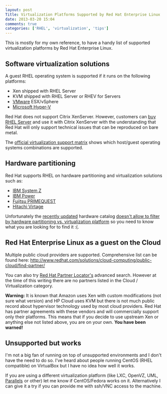 ```yaml
---
layout: post
Title: Virtualization Platforms Supported by Red Hat Enterprise Linux
date: 2013-03-20 15:04
comments: true
categories: ['RHEL', 'virtualization', 'tips']
---
```


This is mostly for my own reference, to have a handy list
of supported virtualization platforms by Red Hat Enterprise Linux.

Software virtualization solutions
---------------------------------

A guest RHEL operating system is supported if it runs on the following
platforms:

* Xen shipped with RHEL Server
* KVM shipped with RHEL Server or RHEV for Servers
* [VMware](https://hardware.redhat.com/VMware) ESX/vSphere
* [Microsoft Hyper-V](https://hardware.redhat.com/Microsoft)

Red Hat does not support Citrix XenServer. However, customers can
[buy RHEL Server](http://otb.bg) and use it with Citrix XenServer
with the understanding that Red Hat will only support technical
issues that can be reproduced on bare metal.

The 
[official virtualization support matrix](http://www.redhat.com/resourcelibrary/articles/enterprise-linux-virtualization-support)
shows which host/guest operating systems combinations are supported.

Hardware partitioning
---------------------

Red Hat supports RHEL on hardware partitioning and virtualization solutions such as:

* [IBM System Z](https://hardware.redhat.com/list.cgi?product=Red+Hat+Hardware+Certification&quicksearch=IBM+System+Z)
* [IBM Power](https://hardware.redhat.com/list.cgi?product=Red+Hat+Hardware+Certification&quicksearch=IBM+POWER)
* [Fujitsu PRIMEQUEST](https://hardware.redhat.com/list.cgi?product=Red+Hat+Hardware+Certification&quicksearch=PRIMEQUEST)
* [Hitachi Virtage](https://hardware.redhat.com/list.cgi?product=Red+Hat+Hardware+Certification&quicksearch=Virtage)

Unfortunately the [recently updated](https://access.redhat.com/knowledge/articles/263573)
hardware catalog
[doesn't allow to filter by hardware partitioning vs. virtualization platform](https://bugzilla.redhat.com/show_bug.cgi?id=923802)
so you need to know what you are looking for to find it :(.


Red Hat Enterprise Linux as a guest on the Cloud
------------------------------------------------

Multiple public cloud providers are supported. Comprehensive list can be found here:
http://www.redhat.com/solutions/cloud-computing/public-cloud/find-partner/

You can also try [Red Hat Partner Locator's](http://redhat.force.com/finder/)
advanced search. However at the time of this writing there are no partners
listed in the Cloud / Virtualization category.

**Warning:** It is known that Amazon uses Xen with custom
modifications (not sure what version) and HP Cloud uses KVM but there
is not much public record about hypervisor technology used by most cloud providers.
Red Hat has partner agreements with these vendors and will commercially support 
only their platforms. This means that if you decide to use upstream Xen or anything
else not listed above, you are on your own. **You have been warned!**


Unsupported but works
---------------------

I'm not a big fan of running on top of unsupported environments
and I don't have the need to do so.
I've heard about people running CentOS (RHEL compatible) on VirtualBox
but I have no idea how well it works.

If you are using a different virtualization platform
(like LXC, OpenVZ, UML, 
<a target="_blank" href="http://www.amazon.com/s/?_encoding=UTF8&camp=1789&creative=390957&field-brandtextbin=Parallels%20Software&linkCode=ur2&node=229534&tag=atodorovorg-20">Parallels</a><img src="https://www.assoc-amazon.com/e/ir?t=atodorovorg-20&l=ur2&o=1" width="1" height="1" border="0" alt="" style="border:none !important; margin:0px !important;" />
or other) let me know if CentOS/Fedora works on it.
Alternatively I can give it a try if you can provide me with ssh/VNC access to the machine.
